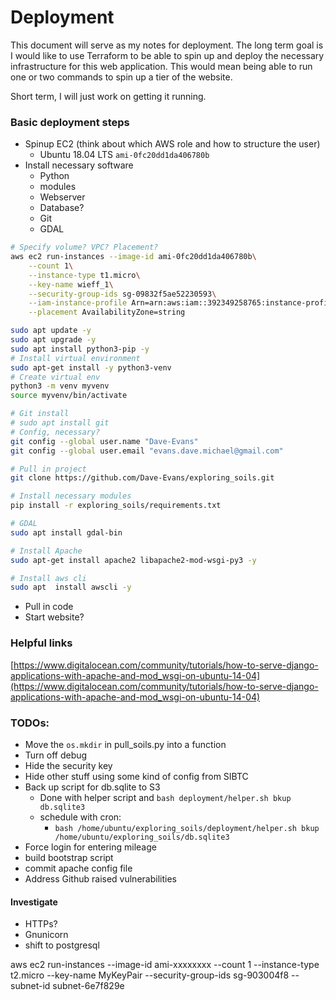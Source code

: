 # Deployment

This document will serve as my notes for deployment.
The long term goal is I would like to use Terraform to be able to spin up and deploy the necessary infrastructure for this web application. 
This would mean being able to run one or two commands to spin up a tier of the website.

Short term, I will just work on getting it running.

### Basic deployment steps

 - Spinup EC2 (think about which AWS role and how to structure the user)
    - Ubuntu 18.04 LTS `ami-0fc20dd1da406780b`
 - Install necessary software
	- Python
	- modules
	- Webserver
	- Database?
	- Git
	- GDAL

```sh
# Specify volume? VPC? Placement?
aws ec2 run-instances --image-id ami-0fc20dd1da406780b\
    --count 1\
    --instance-type t1.micro\
    --key-name wieff_1\
    --security-group-ids sg-09832f5ae52230593\
    --iam-instance-profile Arn=arn:aws:iam::392349258765:instance-profile/davemike-test-ec2-role,Name=AIPAVWWOWSQG2MPNGSDR6\
    --placement AvailabilityZone=string
```
```sh
sudo apt update -y
sudo apt upgrade -y
sudo apt install python3-pip -y
# Install virtual environment
sudo apt-get install -y python3-venv
# Create virtual env
python3 -m venv myvenv
source myvenv/bin/activate

# Git install
# sudo apt install git
# Config, necessary?
git config --global user.name "Dave-Evans"
git config --global user.email "evans.dave.michael@gmail.com"

# Pull in project
git clone https://github.com/Dave-Evans/exploring_soils.git

# Install necessary modules
pip install -r exploring_soils/requirements.txt

# GDAL
sudo apt install gdal-bin

# Install Apache
sudo apt-get install apache2 libapache2-mod-wsgi-py3 -y

# Install aws cli
sudo apt  install awscli -y


```
 - Pull in code
 - Start website?

### Helpful links

[https://www.digitalocean.com/community/tutorials/how-to-serve-django-applications-with-apache-and-mod_wsgi-on-ubuntu-14-04](https://www.digitalocean.com/community/tutorials/how-to-serve-django-applications-with-apache-and-mod_wsgi-on-ubuntu-14-04)

### TODOs:

 - Move the `os.mkdir` in pull_soils.py into a function
 - Turn off debug
 - Hide the security key
 - Hide other stuff using some kind of config from SIBTC
 - Back up script for db.sqlite to S3
    - Done with helper script and `bash deployment/helper.sh bkup db.sqlite3`
    - schedule with cron:
        - `bash /home/ubuntu/exploring_soils/deployment/helper.sh bkup /home/ubuntu/exploring_soils/db.sqlite3`
 - Force login for entering mileage
 - build bootstrap script
 - commit apache config file
 - Address Github raised vulnerabilities
 
#### Investigate

 - HTTPs?
 - Gnunicorn
 - shift to postgresql
 
 
 aws ec2 run-instances --image-id ami-xxxxxxxx --count 1 --instance-type t2.micro --key-name MyKeyPair --security-group-ids sg-903004f8 --subnet-id subnet-6e7f829e
 


